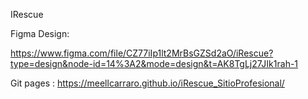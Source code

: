 IRescue

Figma Design:

https://www.figma.com/file/CZ77iIp1lt2MrBsGZSd2aO/iRescue?type=design&node-id=14%3A2&mode=design&t=AK8TgLj27JIk1rah-1


Git pages : 
https://meellcarraro.github.io/iRescue_SitioProfesional/

